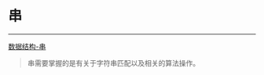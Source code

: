 # 串
---
[数据结构-串](https://blog.csdn.net/XiNanHeiShao/article/details/77923384)
> 串需要掌握的是有关于字符串匹配以及相关的算法操作。
